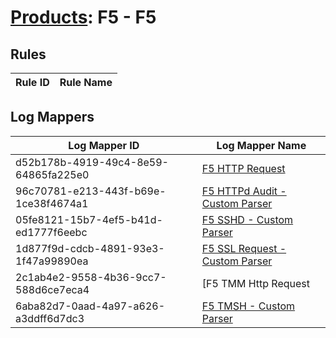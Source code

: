 # [Products](README.md): F5 - F5

## Rules

|Rule ID|Rule Name|
|----|----|


## Log Mappers

|Log Mapper ID|Log Mapper Name|
|----|----|
|d52b178b-4919-49c4-8e59-64865fa225e0|[F5 HTTP Request](../mappings/d52b178b-4919-49c4-8e59-64865fa225e0.md)|
|96c70781-e213-443f-b69e-1ce38f4674a1|[F5 HTTPd Audit - Custom Parser](../mappings/96c70781-e213-443f-b69e-1ce38f4674a1.md)|
|05fe8121-15b7-4ef5-b41d-ed1777f6eebc|[F5 SSHD - Custom Parser](../mappings/05fe8121-15b7-4ef5-b41d-ed1777f6eebc.md)|
|1d877f9d-cdcb-4891-93e3-1f47a99890ea|[F5 SSL Request - Custom Parser](../mappings/1d877f9d-cdcb-4891-93e3-1f47a99890ea.md)|
|2c1ab4e2-9558-4b36-9cc7-588d6ce7eca4|[F5 TMM Http Request|TMM Network|TMM Connection error](../mappings/2c1ab4e2-9558-4b36-9cc7-588d6ce7eca4.md)|
|6aba82d7-0aad-4a97-a626-a3ddff6d7dc3|[F5 TMSH - Custom Parser](../mappings/6aba82d7-0aad-4a97-a626-a3ddff6d7dc3.md)|


